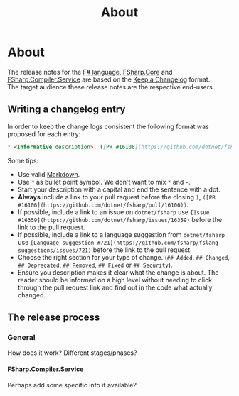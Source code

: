 ﻿---
category: Release Notes
categoryindex: 600
index: 1
title: About
---

# About

The release notes for the [F\# language](./Language.md), [FSharp.Core](./FSharp.Core.md) and [FSharp.Compiler.Service](./FSharp.Compiler.Service.md) are based on the [Keep a Changelog](https://keepachangelog.com/en/1.1.0/) format.  
The target audience these release notes are the respective end-users.

## Writing a changelog entry

In order to keep the change logs consistent the following format was proposed for each entry:

```md
* <Informative description>. ([PR #16106](https://github.com/dotnet/fsharp/pull/16106))
```

Some tips:

* Use valid [Markdown](https://www.markdownguide.org/).
* Use `*` as bullet point symbol. We don't want to mix `*` and `-`.
* Start your description with a capital and end the sentence with a dot.
* **Always** include a link to your pull request before the closing `)`, `([PR #16106](https://github.com/dotnet/fsharp/pull/16106))`.
* If possible, include a link to an issue on `dotnet/fsharp` use `[Issue #16359](https://github.com/dotnet/fsharp/issues/16359)` before the link to the pull request.
* If possible, include a link to a language suggestion from  `dotnet/fsharp` use `[Language suggestion #721](https://github.com/fsharp/fslang-suggestions/issues/721)` before the link to the pull request.
* Choose the right section for your type of change. (`## Added`, `## Changed`, `## Deprecated`, `## Removed`, `## Fixed` or `## Security`).
* Ensure you description makes it clear what the change is about. The reader should be informed on a high level without needing to click through the pull request link and find out in the code what actually changed.

## The release process

### General

How does it work? Different stages/phases?

#### FSharp.Compiler.Service

Perhaps add some specific info if available?